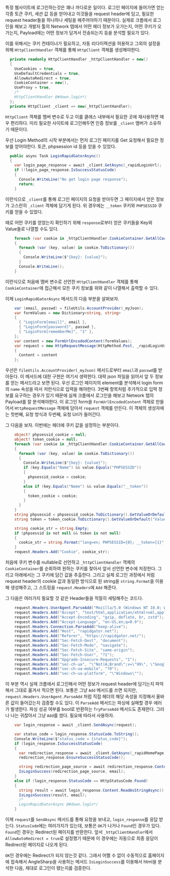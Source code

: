특정 웹사이트에 로그인하는것은 꽤나 까다로운 일이다. 로그인 페이지에 들어가면 얻는 각종 토큰 쿠키, 세션 값 등을 얻어내고 이것들을 request header에 담고, 필요한 request header들을 하나하나 세팅을 해주어야하기 때문이다. 
실제로 크롬에서 로그인을 해보고 개발자 툴의 Network 탭에서 어떤 헤더 정보가 오가는지, 어떤 쿠키가 오가는지, Payload에는 어떤 정보가 담겨서 전송되는지 등을 분석할 필요가 있다.

이를 위해서는 쿠키 컨테이너가 필요하고, 자동 리다이렉션을 허용하고 그외의 설정을 위해 `HttpClientHandler` 객체를 통해 `HttpClient` 객체를 생성해야한다.
```csharp
  private readonly HttpClientHandler _httpClientHandler = new()
  {
    UseCookies = true,
    UseDefaultCredentials = true,
    AllowAutoRedirect = true,
    CookieContainer = new(),
    UseProxy = true,
    /*
    HttpClientHandler @#down.login*/
  };
  private HttpClient _client => new(_httpClientHandler);
```
`HttpClient` 객체를 멤버 변수로 두고 이를 클래스 내부에서 필요한 곳에 재사용하면 매우 편리하다. 미리 필요한 사이트에 로그인해두면 인증 정보를 `_client` 멤버가 소유하기 때문이다.

우선 Login Method의 시작 부분에서는 먼저 로그인 페이지를 Get 요청해서 필요한 정보를 얻어야한다. 토큰, phpsession id 등을 얻을 수 있었다.
```csharp
  public async Task LoginRapidGatorAsync()
  {
    var login_page_response = await _client.GetAsync(_rapidLoginUrl);
    if (!login_page_response.IsSuccessStatusCode)
    {
      Console.WriteLine("No get login page response");
      return;
    }
```
이런식으로 `_client`를 통해 로그인 페이지의 요청을 받아두면 그 페이지에서 얻은 정보가 고스란히 `_client` 객체에 담기게 된다. 위 경우에는 `__token` 쿠키와 `PHPSESSID` 쿠키를 얻을 수 있었다.

때로 어떤 쿠키를 얻었는지 확인하기 위해 `response`로부터 얻은 쿠키들을 Key와 Value들로 나열할 수도 있다.
```csharp
    foreach (var cookie in _httpClientHandler.CookieContainer.GetAllCookies())
    {
      foreach (var (key, value) in cookie.ToDictionary())
      {
        Console.WriteLine($"{key}: {value}");
	  }
	  Console.WriteLine();
	}
```
이런식으로 처음에 멤버 변수로 선언한 `HttpClientHandler` 객체를 통해 `CookieContainer`에 접근해서 모든 쿠키 정보를 위와 같이 나열해서 출력할 수 있다.

이제 `LoginRapidGatorAsync` 메서드의 다음 부분을 살펴보자.
```csharp
    var (email, passwd) = fileUtils.AccountProvider(_myJson);
    var formValues = new Dictionary<string, string>
    {
      { "LoginForm[email]", email },
      { "LoginForm[password]", passwd },
      { "LoginForm[rememberMe]", "1" },
    };
    var content = new FormUrlEncodedContent(formValues);
    var request = new HttpRequestMessage(HttpMethod.Post, _rapidLoginUrl)
    {
      Content = content
    };
```
우선은 `fileUtils.AccountProvider(_myJson)` 메서드로부터 `email`과 `passwd`를 받아둔다. 이 메서드에 대한 구현은 여기서 생략한다. 대략 json 파일을 읽어서 앞 두 정보를 얻는 메서드라고 보면 된다. 
우선 로그인 페이지의 element를 분석해서 login form의 `name` 속성을 따서 저런식으로 입력을 해야한다. 3번째 항목처럼 추가적으로 입력 정보를 요구하는 경우가 있기 때문에 실제 크롬에서 로그인을 해보고 Network 탭의 Payload를 잘 분석해야한다.
이 로그인 form을 `FormUrlEncodedContent` 객체로 만들어서 `HttpRequestMessage` 객체에 담아서 `request` 객체를 만든다. 
이 객체의 생성자에는 첫번째, 요청 방식과 두번째, 요청 Url가 들어간다.

그 다음을 보자. 이번에는 헤더에 쿠키 값을 설정하는 부분이다.
```csharp
    object? phpsessid_cookie = null;
    object? token_cookie = null;
    foreach (var cookie in _httpClientHandler.CookieContainer.GetAllCookies())
    {
      foreach (var (key, value) in cookie.ToDictionary())
      {
        Console.WriteLine($"{key}: {value}");
        if (key.Equals("Name") && value.Equals("PHPSESSID"))
        {
          phpsessid_cookie = cookie;
        }
        else if (key.Equals("Name") && value.Equals("__token"))
        {
          token_cookie = cookie;
        }
      }
    }
    string phpsessid = phpsessid_cookie.ToDictionary().GetValueOrDefault("Value", string.Empty);
    string token = token_cookie.ToDictionary().GetValueOrDefault("Value", string.Empty);

    string cookie_str = string.Empty;
    if (phpsessid is not null && token is not null)
    {
      cookie_str = string.Format("lang=en; PHPSESSID={0}; __token={1}", phpsessid, token);
    }
    request.Headers.Add("Cookie", cookie_str);

```
처음에 쿠키 변수를 nullable로 선언하고 `_httpClientHandler` 객체의 `CookieContainer`를 순회하여 원하는 쿠키를 찾아서 앞서 선언한 변수에 저장한다. 그리고 아래에서는 그 쿠키에 담긴 값을 추출한다.
그리고 실제 로그인 과정에서 처럼 request header의 cookie 값과 동일한 방식으로 된 string을 `string.Format`을 이용해 생성해주고, 그 스트링을 `request.Headers`에 `Add` 해준다.

그 다음은 여러가지 필요할 것 같은 Header들을 적절히 세팅해주는 코드다.
```csharp
    request.Headers.UserAgent.ParseAdd("Mozilla/5.0 (Windows NT 10.0; Win64; x64) AppleWebKit/537.36 (KHTML, like Gecko) Chrome/127.0.0.0 Safari/537.36");
    request.Headers.Add("Accept", "text/html,application/xhtml+xml,application/xml;q=0.9,image/avif,image/webp,image/apng,*/*;q=0.8,application/signed-exchange;v=b3;q=0.7");
    request.Headers.Add("Accept-Encoding", "gzip, deflate, br, zstd");
    request.Headers.Add("Accept-Language", "en-US,en;q=0.9");
    request.Headers.Connection.ParseAdd("keep-alive");
    request.Headers.Add("Host", "rapidgator.net");
    request.Headers.Add("Referer", "https://rapidgator.net/");
    request.Headers.Add("Sec-Fetch-Dest", "document");
    request.Headers.Add("Sec-Fetch-Mode", "navigate");
    request.Headers.Add("Sec-Fetch-Site", "same-origin");
    request.Headers.Add("Sec-Fetch-User", "?1");
    request.Headers.Add("Upgrade-Insecure-Requests", "1");
    request.Headers.Add("sec-ch-ua", "\"Not)A;Brand\";v=\"99\", \"Google Chrome\";v=\"127\", \"Chromium\";v=\"127\"");
    request.Headers.Add("sec-ch-ua-mobile", "?0");
    request.Headers.Add("sec-ch-ua-platform", "\"Windows\"");
```
이 부분 역시 실제 크롬에서 로그인해서 어떤 정보가 request header에 담기는지 파악해서 그대로 옮겨서 적으면 된다.
보통은 그냥 `Add` 메서드를 쓰면 되지만, `request.Headers.UserAgent.ParseAdd` 처럼 직접 헤더의 해당 속성을 지정해서 올바른 값이 들어갔는지 검증할 수도 있다. 이 `ParseAdd` 메서드는 파싱에 실패할 경우 에러가 발생한다. 파싱 성공 여부를 bool로 반환하는 `TryParseAdd` 메서드도 존재한다. 그러나 나는 귀찮아서 그냥 `Add`를 썼다. 필요에 따라서 사용하자.

```csharp
    var login_response = await _client.SendAsync(request);

    var status_code = login_response.StatusCode.ToString();
    Console.WriteLine($"status_code = {status_code}");
    if (login_response.IsSuccessStatusCode)
    {
      var redirection_response = await _client.GetAsync(_rapidHomePage);
      redirection_response.EnsureSuccessStatusCode();

      string redirection_page_source = await redirection_response.Content.ReadAsStringAsync();
      IsLoginSuccess(redirection_page_source, email);
    }
    else if (login_response.StatusCode == HttpStatusCode.Found)
    {
      string result = await login_response.Content.ReadAsStringAsync();
      IsLoginSuccess(result, email);
      /*
      LoginRapidGatorAsync @#down.login*/
    }
```
이제 `request`를 `SendAsync` 메서드를 통해 요청을 보내고, `login_response`를 응답 받는다.
`StatusCode`에는 여러가지가 있는데, 보통은 `OK`가 나거나 `Found`인 경우가 있다. `Found`인 경우는 Redirect된 페이지를 반환한다. 
앞서 `_httpClientHandler`에서 `AllowAutoRedirect = true`로 설정했기 때문에 이 경우에는 자동으로 최종 응담이 Redirect된 페이지로 나오게 된다.

`OK`인 경우에는 Redirect가 되지 않는것 같다. 그래서 어쩔 수 없이 수동적으로 홈페이지에 접속해서 AngleSharp을 사용하는 메서드 `IsLoginSuccess`를 이용해서 html을 분석한 다음, 제대로 로그인이 됐는지를 검증한다.